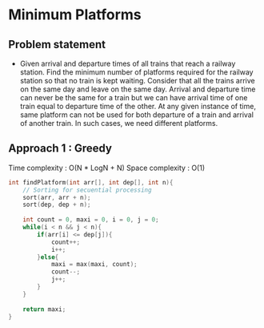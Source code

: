 # Minimum Platforms 

## Problem statement

- Given arrival and departure times of all trains that reach a railway station. Find the minimum number of platforms required for the railway station so that no train is kept waiting. Consider that all the trains arrive on the same day and leave on the same day. Arrival and departure time can never be the same for a train but we can have arrival time of one train equal to departure time of the other. At any given instance of time, same platform can not be used for both departure of a train and arrival of another train. In such cases, we need different platforms.

## Approach 1 : Greedy

Time complexity : O(N \* LogN + N) 
Space complexity : O(1)

```cpp
int findPlatform(int arr[], int dep[], int n){
    // Sorting for secuential processing
    sort(arr, arr + n);
    sort(dep, dep + n);
    
    int count = 0, maxi = 0, i = 0, j = 0;
    while(i < n && j < n){
        if(arr[i] <= dep[j]){
            count++;
            i++;
        }else{
            maxi = max(maxi, count);
            count--;
            j++;
        }
    }
    
    return maxi;
}
```